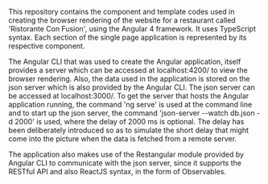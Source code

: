 This repository contains the component and template codes used in creating the browser rendering of the website for a restaurant called 'Ristorante Con Fusion', using the Angular 4 framework. It uses TypeScript syntax. Each section of the single page application is represented by its respective component.

The Angular CLI that was used to create the Angular application, itself provides a server which can be accessed at localhost:4200/ to view the browser rendering. Also, the data used in the application is stored on the json server which is also provided by the Angular CLI. The json server can be accessed at localhost:3000/. To get the server that hosts the Angular application running, the command 'ng serve' is used at the command line and to start up the json server, the command 'json-server --watch db.json -d 2000' is used, where the delay of 2000 ms is optional. The delay has been deliberately introduced so as to simulate the short delay that might come into the picture when the data is fetched from a remote server.

The application also makes use of the Restangular module provided by Angular CLI to communicate with the json server, since it supports the RESTful API and also ReactJS syntax, in the form of Observables.
